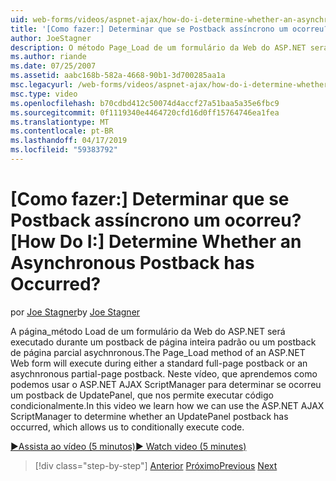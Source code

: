 ```yaml
---
uid: web-forms/videos/aspnet-ajax/how-do-i-determine-whether-an-asynchronous-postback-has-occurred
title: '[Como fazer:] Determinar que se Postback assíncrono um ocorreu? | Microsoft Docs'
author: JoeStagner
description: O método Page_Load de um formulário da Web do ASP.NET será executado durante um postback de página inteira padrão ou um postback de página parcial asychnronous. Neste vídeo...
ms.author: riande
ms.date: 07/25/2007
ms.assetid: aabc168b-582a-4668-90b1-3d700285aa1a
msc.legacyurl: /web-forms/videos/aspnet-ajax/how-do-i-determine-whether-an-asynchronous-postback-has-occurred
msc.type: video
ms.openlocfilehash: b70cdbd412c50074d4accf27a51baa5a35e6fbc9
ms.sourcegitcommit: 0f1119340e4464720cfd16d0ff15764746ea1fea
ms.translationtype: MT
ms.contentlocale: pt-BR
ms.lasthandoff: 04/17/2019
ms.locfileid: "59383792"
---
```

# <a name="how-do-i-determine-whether-an-asynchronous-postback-has-occurred"></a><span data-ttu-id="099a5-105">[Como fazer:] Determinar que se Postback assíncrono um ocorreu?</span><span class="sxs-lookup"><span data-stu-id="099a5-105">[How Do I:] Determine Whether an Asynchronous Postback has Occurred?</span></span>

<span data-ttu-id="099a5-106">por [Joe Stagner](https://github.com/JoeStagner)</span><span class="sxs-lookup"><span data-stu-id="099a5-106">by [Joe Stagner](https://github.com/JoeStagner)</span></span>

<span data-ttu-id="099a5-107">A página\_método Load de um formulário da Web do ASP.NET será executado durante um postback de página inteira padrão ou um postback de página parcial asychnronous.</span><span class="sxs-lookup"><span data-stu-id="099a5-107">The Page\_Load method of an ASP.NET Web form will execute during either a standard full-page postback or an asychnronous partial-page postback.</span></span> <span data-ttu-id="099a5-108">Neste vídeo, que aprendemos como podemos usar o ASP.NET AJAX ScriptManager para determinar se ocorreu um postback de UpdatePanel, que nos permite executar código condicionalmente.</span><span class="sxs-lookup"><span data-stu-id="099a5-108">In this video we learn how we can use the ASP.NET AJAX ScriptManager to determine whether an UpdatePanel postback has occurred, which allows us to conditionally execute code.</span></span>

[<span data-ttu-id="099a5-109">&#9654;Assista ao vídeo (5 minutos)</span><span class="sxs-lookup"><span data-stu-id="099a5-109">&#9654; Watch video (5 minutes)</span></span>](https://channel9.msdn.com/Blogs/ASP-NET-Site-Videos/how-do-i-determine-whether-an-asynchronous-postback-has-occurred)

> [!div class="step-by-step"]
> <span data-ttu-id="099a5-110">[Anterior](how-do-i-use-javascript-to-refresh-an-aspnet-ajax-updatepanel.md)
> [Próximo](how-do-i-use-the-conditional-updatemode-of-the-updatepanel.md)</span><span class="sxs-lookup"><span data-stu-id="099a5-110">[Previous](how-do-i-use-javascript-to-refresh-an-aspnet-ajax-updatepanel.md)
[Next](how-do-i-use-the-conditional-updatemode-of-the-updatepanel.md)</span></span>
